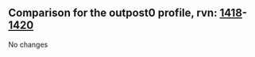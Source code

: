 ## Comparison for the outpost0 profile, rvn: [1418](https://github.com/PRO100KatYT/FortniteProfileRevisions/tree/main/profiles/outpost0/1418%20outpost0.json)-[1420](https://github.com/PRO100KatYT/FortniteProfileRevisions/tree/main/profiles/outpost0/1420%20outpost0.json)

No changes
